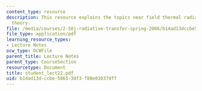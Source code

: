 ```yaml
---
content_type: resource
description: This resource explains the topics near field thermal radiation, fluctuation-dissipation
  theory.
file: /media/courses/2-58j-radiative-transfer-spring-2006/b14ad13dccbe58653df3f88e01037dff_student_lect22.pdf
file_type: application/pdf
learning_resource_types:
- Lecture Notes
ocw_type: OCWFile
parent_title: Lecture Notes
parent_type: CourseSection
resourcetype: Document
title: student_lect22.pdf
uid: b14ad13d-ccbe-5865-3df3-f88e01037dff
---
```

